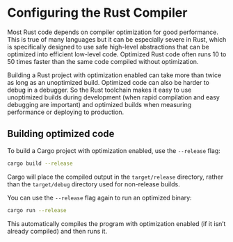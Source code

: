 # Configuring the Rust Compiler

Most Rust code depends on compiler optimization for good performance.  This is
true of many languages but it can be especially severe in Rust, which is
specifically designed to use safe high-level abstractions that can be
optimized into efficient low-level code.  Optimized Rust code often runs 10 to
50 times faster than the same code compiled without optimization.

Building a Rust project with optimization enabled can take more than twice
as long as an unoptimized build.  Optimized code can also be harder to debug
in a debugger.  So the Rust toolchain makes it easy to use unoptimized builds
during development (when rapid compilation and easy debugging are important)
and optimized builds when measuring performance or deploying to production.

## Building optimized code

To build a Cargo project with optimization enabled, use the `--release` flag:

```sh
cargo build --release
```

Cargo will place the compiled output in the `target/release` directory, rather
than the `target/debug` directory used for non-release builds.

You can use the `--release` flag again to run an optimized binary:

```sh
cargo run --release
```

This automatically compiles the program with optimization enabled (if it isn’t
already compiled) and then runs it.
